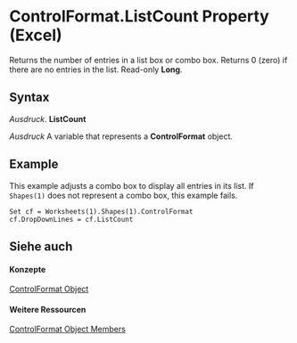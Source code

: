 
# ControlFormat.ListCount Property (Excel)

Returns the number of entries in a list box or combo box. Returns 0 (zero) if there are no entries in the list. Read-only  **Long**.


## Syntax

 _Ausdruck_. **ListCount**

 _Ausdruck_ A variable that represents a **ControlFormat** object.


## Example

This example adjusts a combo box to display all entries in its list. If  `Shapes(1)` does not represent a combo box, this example fails.


```
Set cf = Worksheets(1).Shapes(1).ControlFormat 
cf.DropDownLines = cf.ListCount
```


## Siehe auch


#### Konzepte


[ControlFormat Object](fafc6e6b-641c-2179-0789-d86c2718b3c0.md)
#### Weitere Ressourcen


[ControlFormat Object Members](http://msdn.microsoft.com/library/a0d77b6f-e948-e12a-f65a-1633dc63efad%28Office.15%29.aspx)